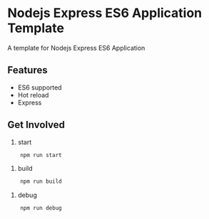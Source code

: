 # Nodejs Express ES6 Application Template

A template for Nodejs Express ES6 Application

## Features

- ES6 supported
- Hot reload
- Express

## Get Involved

1. start
```JavaScript
    npm run start
```
1. build
```JavaScript
    npm run build
```
1. debug
```JavaScript
    npm run debug
```    
    
    